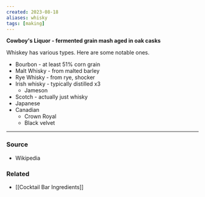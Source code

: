 ```yaml
---
created: 2023-08-18
aliases: whisky
tags: [making]
---
```

**Cowboy's Liquor - fermented grain mash aged in oak casks**

Whiskey has various types. Here are some notable ones.
- Bourbon - at least 51% corn grain
- Malt Whisky - from malted barley
- Rye Whisky - from rye, shocker
- Irish whisky - typically distilled x3
	- Jameson
- Scotch - actually just whisky
- Japanese
- Canadian 
	- Crown Royal
	- Black velvet

---
### Source
- Wikipedia

### Related
- [[Cocktail Bar Ingredients]]
 